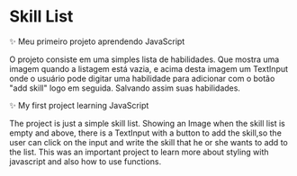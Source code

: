 # Skill List

✨ Meu primeiro projeto aprendendo JavaScript

O projeto consiste em uma simples lista de habilidades. Que mostra uma imagem quando a listagem está vazia, e acima desta imagem um TextInput onde o usuário pode digitar uma habilidade para adicionar com o botão "add skill" logo em seguida. Salvando assim suas habilidades. 

✨ My first project learning JavaScript

The project is just a simple skill list. Showing an Image when the skill list is empty and above, there is a TextInput with a button to add the skill,so the user can click on the input and write the skill that he or she wants to add to the list. This was an important project to learn more about styling with javascript and also how to use functions. 
